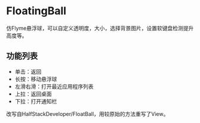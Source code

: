 # FloatingBall

仿Flyme悬浮球，可以自定义透明度，大小，选择背景图片，设置软键盘检测提升高度等。

## 功能列表

- 单击：返回
- 长按：移动悬浮球
- 左滑右滑：打开最近应用程序列表
- 上拉：返回桌面
- 下拉：打开通知栏



改写自HalfStackDeveloper/FloatBall，用较原始的方法重写了View。
